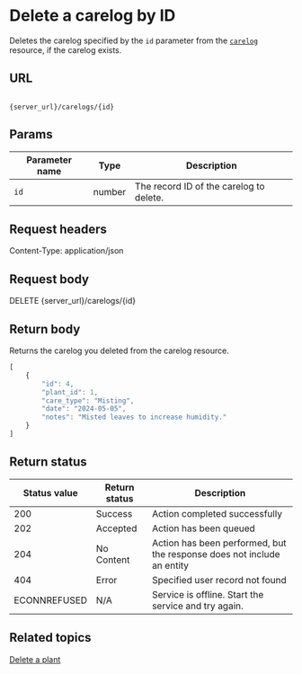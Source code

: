 # Delete a carelog by ID

Deletes the carelog specified by the `id` parameter from the [`carelog`](carelog.md) resource, if the carelog exists.

## URL

```shell

{server_url}/carelogs/{id}
```

## Params

| Parameter name | Type | Description |
| -------------- | ------ | ------------ |
| `id` | number | The record ID of the carelog to delete. |

## Request headers

Content-Type: application/json

## Request body

DELETE {server_url}/carelogs/{id}

## Return body

Returns the carelog you deleted from the carelog resource.

```js
[
    {
        "id": 4,
        "plant_id": 1,
        "care_type": "Misting",
        "date": "2024-05-05",
        "notes": "Misted leaves to increase humidity."
    }
]
```

## Return status

| Status value | Return status | Description |
| ------------- | ----------- | ----------- |
| 200 | Success | Action completed successfully |
| 202 | Accepted| Action has been queued |
| 204 | No Content| Action has been performed, but the response does not include an entity |
| 404 | Error | Specified user record not found |
|  ECONNREFUSED | N/A | Service is offline. Start the service and try again. |

## Related topics

[Delete a plant](plants-delete-plant.md)

